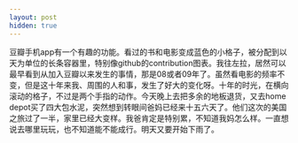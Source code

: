 ```yaml
---
layout: post
hidden: true
---
```


豆瓣手机app有一个有趣的功能。看过的书和电影变成蓝色的小格子，被分配到以天为单位的长条容器里，特别像github的contribution图表。我往左拉，居然可以最早看到从加入豆瓣以来发生的事情，那是08或者09年了。虽然看电影的频率不变，但是这十年来我、周围的人和事，发生了好大的变化呀。十年的时光，在横向滚动的格子，不过是两个手指的动作。今天晚上去把多余的地板退货，又去home depot买了四大包水泥，突然想到转眼间爸妈已经来十五六天了。他们这次的美国之旅过了一半，家里已经大变样。我爸肯定是特别累，不知道我妈怎么样。一直想说去哪里玩玩，也不知道能不能成行。明天又要开始下雨了。